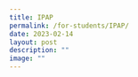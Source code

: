 ```yaml
---
title: IPAP
permalink: /for-students/IPAP/
date: 2023-02-14
layout: post
description: ""
image: ""
---
```

